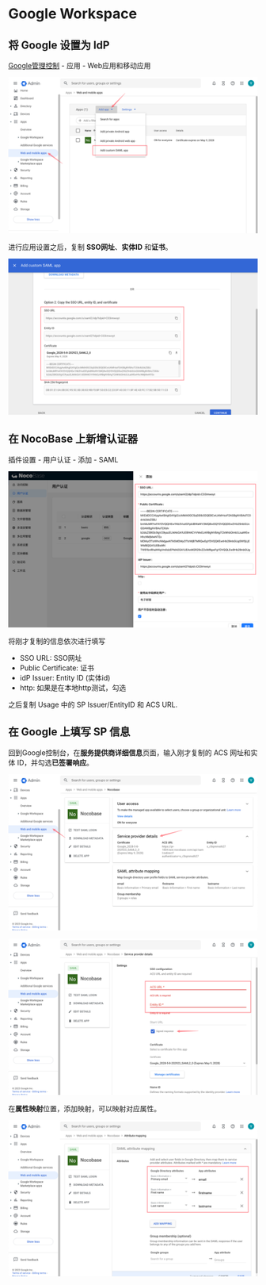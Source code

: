 # Google Workspace

## 将 Google 设置为 IdP

[Google管理控制](https://admin.google.com/) - 应用 - Web应用和移动应用

![](./static/2023-12-03-17-43-40.png)

进行应用设置之后，复制 **SSO网址**、**实体ID** 和**证书**。

![](./static/2023-12-03-17-53-20.png)

## 在 NocoBase 上新增认证器

插件设置 - 用户认证 - 添加 - SAML

![](./static/2023-12-03-17-55-09.png)

将刚才复制的信息依次进行填写

- SSO URL: SSO网址
- Public Certificate: 证书
- idP Issuer: Entity ID (实体id)
- http: 如果是在本地http测试，勾选

之后复制 Usage 中的 SP Issuer/EntityID 和 ACS URL.

## 在 Google 上填写 SP 信息

回到Google控制台，在**服务提供商详细信息**页面，输入刚才复制的 ACS 网址和实体 ID，并勾选**已签署响应**。

![](./static/2023-12-03-17-57-33.png)

![](./static/2023-12-03-17-58-06.png)

在**属性映射**位置，添加映射，可以映射对应属性。

![](./static/2023-12-03-17-59-27.png)
